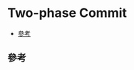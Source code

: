 # Two-phase Commit



- [參考](#參考)





## 參考

[](https://www.hollischuang.com/archives/681)

[](https://www.hollischuang.com/archives/1580)

[](https://zhuanlan.zhihu.com/p/35616810)